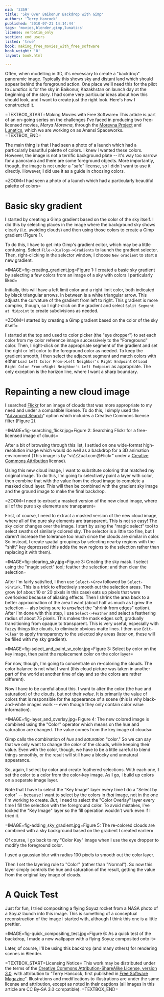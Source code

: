 ```yaml
---
nid: '3359'
title: 'Sky Over Baikonur Backdrop with Gimp'
authors: 'Terry Hancock'
published: '2010-07-21 14:14:44'
tags: 'movies,blender,gimp,lunatics'
license: verbatim_only
section: end_users
listed: 'true'
book: making_free_movies_with_free_software
book_weight: '0'
layout: book.html

---
```

<!--Sky Over Baikonur Backdrop with Gimp-->

Often, when modelling in 3D, it's necessary to create a "backdrop" panoramic image. Typically this shows sky and distant land which should appear behind the foreground action. One place we'll need this for the pilot to _Lunatics_ is for the sky in Baikonur, Kazakhstan on launch day at the beginning of the story. I had some very particular ideas about how this should look, and I want to create just the right look. Here's how I constructed it.

<!--break-->

=TEXTBOX_START=Making Movies with Free Software=
This article is part of an on-going series on the challenges I've faced in producing two free-licensed movies, _Marya Morevna_, through the [Morevna Project](http://www.morevnaproject.org) and [Lunatics](http://lunatics.tv), which we are working on as Anansi Spaceworks.
=TEXTBOX_END=

The main thing is that I had seen a photo of a launch which had a particularly beautiful palette of colors. I knew I wanted these colors. However, the image is not a terrific background plate -- it's way too narrow for a panorama and there are some foreground objects. More importantly, though, the image is not under a "safe" license, so I didn't want to use it directly.  However, I did use it as a guide in choosing colors.

=ZOOM=I had seen a photo of a launch which had a particularly beautiful palette of colors=

# Basic sky gradient

I started by creating a Gimp gradient based on the color of the sky itself. I did this by selecting places in the image where the background sky shows clearly (i.e. avoiding clouds) and then using those colors to create a Gimp gradient (Figure 1).

To do this, I have to get into Gimp's gradient editor, which may be a little confusing. Select `File->Dialogs->Gradients` to launch the gradient selector. Then, right-clicking in the selector window, I choose `New Gradient` to start a new gradient.

=IMAGE=fig-creating_gradient.jpg=Figure 1: I created a basic sky gradient by selecting a few colors from an image of a sky with colors I particularly liked=

Initially, this will have a left limit color and a right limit color, both indicated by black triangular arrows. In between is a white triangular arrow. This adjusts the curvature of the gradient from left to right. This gradient is more complex, though, so I right-click on the gradient and select `Split Segment at Midpoint` to create subdivisions as needed.

=ZOOM=I started by creating a Gimp gradient based on the color of the sky itself=

I started at the top and used to color picker (the "eye dropper") to set each color from my color reference image successively to the "Foreground" color. Then, I right-click on the appropriate segment of the gradient and set the right or left color to the foreground color as needed. To keep the gradient smooth, I then select the adjacent segment and match colors with either `Load Left Color From->Left Neighbor's Right Endpoint` or `Load Right Color From->Right Neighbor's Left Endpoint` as appropriate. The only exception is the horizon line, where I want a sharp boundary.


# Repainting a new cloud image

I searched [Flickr](http://www.flickr.com) for an image of clouds that was more appropriate to my need and under a compatible license. To do this, I simply used the "[Advanced Search](http://www.flickr.com/search/advanced/)" option which includes a Creative Commons license filter (Figure 2).

=IMAGE=fig-searching_flickr.jpg=Figure 2: Searching Flickr for a free-licensed image of clouds=

After a bit of browsing through this list, I settled on one wide-format high-resolution image which would do well as a backdrop for a 3D animation environment (This image is by "viZZZual.com@Flickr" under a [Creative Commons Attribution](http://creativecommons.org/licenses/by/2.0) license).

Using this new cloud image, I want to substitute coloring that matched my original image. To do this, I'm going to selectively paint a layer with color, then combine that with the value from the cloud image to complete a masked cloud layer. This will then be combined with the gradient sky image and the ground image to make the final backdrop.

=ZOOM=I need to extract a masked version of the new cloud image, where all of the pure sky elements are transparent=

First, of course, I need to extract a masked version of the new cloud image, where all of the pure sky elements are transparent. This is not so easy! The sky color changes over the image. I start by using the "magic select" tool to select swaths of similarly colored sky. The selector is a little too fine, but I daren't increase the tolerance too much since the clouds are similar in color. So instead, I create spatial groupings by selecting nearby regions with the "shift" key depressed (this adds the new regions to the selection rather than replacing it with them).

=IMAGE=fig-clearing_sky.jpg=Figure 3: Creating the sky mask. I select using the "magic select" tool; feather the selection; and then clear the selection=

After I'm fairly satisfied, I then use `Select->Grow` followed by `Select->Shrink`. This is a trick to effectively smooth out the selection areas. The grow (of about 10 or 20 pixels in this case) eats up pixels that were overlooked because of aliasing effects. Then I shrink the area back to a better approximation of the area I want (about half as much as I grew the selection -- also being sure to _unselect_ the "shrink from edges" option). After I'm done with this step, I use `Select->Feather` and select a feathering radius of about 75 pixels. This makes the mask edges soft, gradually transitioning from opaque to transparent. This is very useful, especially with fuzzy things like clouds, to eliminate obvious matte lines. I then use `Edit->Clear` to apply transparency to the selected sky areas (later on, these will be filled with my sky gradient).

=IMAGE=fig-select_and_paint_w_color.jpg=Figure 3: Select by color on the key image, then paint the replacement color on the color layer=

For now, though, I'm going to concentrate on re-coloring the clouds. The color balance is not what I want (this cloud picture was taken in another part of the world at another time of day and so the colors are rather different).

Now I have to be careful about this. I want to alter the color (the hue and saturation) of the clouds, but not their _value_. It is primarily the value of colors that is responsible for the appearance of a scene (this is why black-and-white images work -- even though they only contain color value information).

=IMAGE=fig-layer_and_overlay.jpg=Figure 4: The new colored image is combined using the "Color" operator which means on the hue and saturation are changed. The value comes from the key image of clouds=

Gimp calls the combination of _hue_ and _saturation_ "color." So we can say that we only want to change the _color_ of the clouds, while keeping their value. Even with the color, though, we have to be a little careful to blend things smoothly, or the result will still have a blocky and unnatural appearance.

So, again, I select by color and create feathered selections. With each one, I set the color to a color from the color-key image. As I go, I build up colors on a separate image layer.

Note that I have to select the "Key Image" layer every time I do a "Select by color" -- because I want to select by the colors in _that_ image, not in the one I'm working to create. _But_, I need to select the "Color Overlay" layer every time I fill the selection with the foreground color. To avoid mistakes, I've locked the "Key Image" layer so the fill operation wouldn't work even if I tried it.

=IMAGE=fig-adding_sky_gradient.jpg=Figure 5: The re-colored clouds are combined with a sky background based on the gradient I created earlier=

Of course, I go back to my "Color Key" image when I use the eye dropper to modify the foreground color.

I used a gaussian blur with radius 100 pixels to smooth out the color layer.

Then I set the layering rule to "Color" (rather than "Normal"). So now this layer simply controls the hue and saturation of the result, getting the value from the original key image of clouds.

# A Quick Test

Just for fun, I tried compositing a flying Soyuz rocket from a NASA photo of a Soyuz launch into this image. This is something of a conceptual reconstruction of the image I started with, although I think this one is a little prettier.

=IMAGE=fig-quick_compositing_test.jpg=Figure 6: As a quick test of the backdrop, I made a new wallpaper with a flying Soyuz composited onto it=

Later, of course, I'll be using this backdrop (and many others) for rendering scenes in Blender.

=TEXTBOX_START=Licensing Notice=
This work may be distributed under the terms of the [Creative Commons Attribution-ShareAlike License, version 3.0](http://creativecommons.org/licenses/by-sa/3.0), with attribution to "Terry Hancock, first published in [Free Software Magazine](http://www.freesoftwaremagazine.com)". Illustrations and modifications to illustrations are under the same license and attribution, except as noted in their captions (all images in this article are CC By-SA 3.0 compatible).
=TEXTBOX_END=

